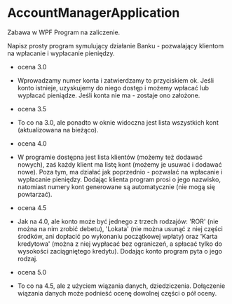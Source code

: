 # AccountManagerApplication
Zabawa w WPF
Program na zaliczenie.

Napisz prosty program symulujący działanie Banku - pozwalający klientom na wpłacanie i wypłacanie 
pieniędzy.
* ocena 3.0
- Wprowadzamy numer konta i zatwierdzamy to przyciskiem ok. Jeśli konto istnieje, 
uzyskujemy do niego dostęp i możemy wpłacać lub wypłacać pieniądze. Jeśli konta nie ma - zostaje ono
założone. 
* ocena 3.5
- To co na 3.0, ale ponadto w oknie widoczna jest lista wszystkich kont (aktualizowana na 
bieżąco). 
* ocena 4.0
- W programie dostępna jest lista klientów (możemy też dodawać nowych), zaś każdy klient 
ma listę kont (możemy je usuwać i dodawać nowe). Poza tym, ma działać jak poprzednio - pozwalać na 
wpłacanie i wypłacanie pieniędzy. 
Dodając klienta program prosi o jego nazwisko, natomiast numery kont generowane są automatycznie 
(nie mogą się powtarzać).
* ocena 4.5
- Jak na 4.0, ale konto może być jednego z trzech rodzajów: 'ROR' (nie można na nim zrobić 
debetu), 'Lokata' (nie można usunąć z niej części środków, ani dopłacić po wykonaniu początkowej 
wpłaty) oraz 'Karta kredytowa' (można z niej wypłacać bez ograniczeń, a spłacać tylko do wysokości 
zaciągniętego kredytu).
Dodając konto program pyta o jego rodzaj. 
* ocena 5.0
- To co na 4.5, ale z użyciem wiązania danych, dziedziczenia. Dołączenie wiązania danych 
może podnieść ocenę dowolnej części o pół oceny.
